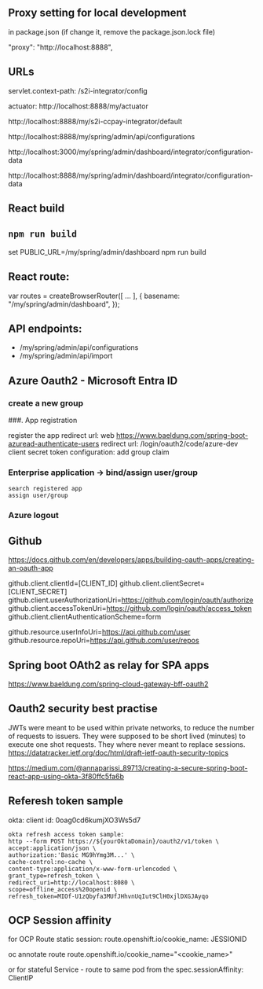 
## Proxy setting for local development

in package.json (if change it, remove the package.json.lock file)

"proxy": "http://localhost:8888",

## URLs
servlet.context-path: /s2i-integrator/config

actuator:
http://localhost:8888/my/actuator

http://localhost:8888/my/s2i-ccpay-integrator/default

http://localhost:8888/my/spring/admin/api/configurations

http://localhost:3000/my/spring/admin/dashboard/integrator/configuration-data

http://localhost:8888/my/spring/admin/dashboard/integrator/configuration-data


## React build

## `npm run build`
set PUBLIC_URL=/my/spring/admin/dashboard
npm run build


## React route:

var routes = createBrowserRouter([
   ...
], {
    basename: "/my/spring/admin/dashboard",
});

## API endpoints:

- /my/spring/admin/api/configurations
- /my/spring/admin/api/import
## Azure Oauth2 - Microsoft Entra ID
### create a new group


###. App registration

register the app 
redirect url: web
    https://www.baeldung.com/spring-boot-azuread-authenticate-users
    redirect url: /login/oauth2/code/azure-dev
client secret
token configuration: add group claim

### Enterprise application -> bind/assign user/group
    search registered app
    assign user/group
### Azure logout


## Github
https://docs.github.com/en/developers/apps/building-oauth-apps/creating-an-oauth-app

github.client.clientId=[CLIENT_ID]
github.client.clientSecret=[CLIENT_SECRET]
github.client.userAuthorizationUri=https://github.com/login/oauth/authorize
github.client.accessTokenUri=https://github.com/login/oauth/access_token
github.client.clientAuthenticationScheme=form

github.resource.userInfoUri=https://api.github.com/user
github.resource.repoUri=https://api.github.com/user/repos

## Spring boot OAth2 as relay for SPA apps
https://www.baeldung.com/spring-cloud-gateway-bff-oauth2

## Oauth2 security best practise
JWTs were meant to be used within private networks, to reduce the number of requests to issuers.
They were supposed to be short lived (minutes) to execute one shot requests. They where never 
meant to replace sessions.
https://datatracker.ietf.org/doc/html/draft-ietf-oauth-security-topics

https://medium.com/@annaparissi_89713/creating-a-secure-spring-boot-react-app-using-okta-3f80ffc5fa6b

## Referesh token sample 

okta: 
   client id: 0oag0cd6kumjXO3Ws5d7

    okta refresh access token sample:
    http --form POST https://${yourOktaDomain}/oauth2/v1/token \
    accept:application/json \
    authorization:'Basic MG9hYmg3M...' \
    cache-control:no-cache \
    content-type:application/x-www-form-urlencoded \
    grant_type=refresh_token \
    redirect_uri=http://localhost:8080 \
    scope=offline_access%20openid \
    refresh_token=MIOf-U1zQbyfa3MUfJHhvnUqIut9ClH0xjlDXGJAyqo
## OCP Session affinity
for OCP Route static session:
route.openshift.io/cookie_name: JESSIONID

oc annotate route <route-name> route.openshift.io/cookie_name="<cookie_name>"

or for stateful Service - route to same pod from the 
spec.sessionAffinity: ClientIP
